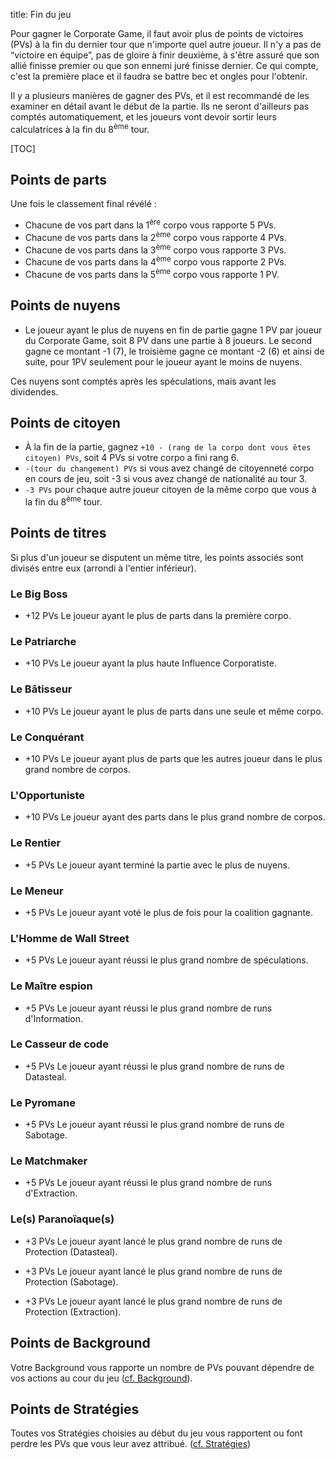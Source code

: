 title: Fin du jeu

Pour gagner le Corporate Game, il faut avoir plus de points de victoires (PVs) à la fin du dernier tour que n'importe quel autre joueur. Il n'y a pas de “victoire en équipe”, pas de gloire à finir deuxième, à s'être assuré que son allié finisse premier ou que son ennemi juré finisse dernier. Ce qui compte, c'est la première place et il faudra se battre bec et ongles pour l'obtenir.

Il y a plusieurs manières de gagner des PVs, et il est recommandé de les examiner en détail avant le début de la partie. Ils ne seront d'ailleurs pas comptés automatiquement, et les joueurs vont devoir sortir leurs calculatrices à la fin du 8<sup>ème</sup> tour.

[TOC]

## Points de parts
Une fois le classement final révélé :

* Chacune de vos part dans la 1<sup>ère</sup> corpo vous rapporte 5 PVs.
* Chacune de vos parts dans la 2<sup>ème</sup> corpo vous rapporte 4 PVs.
* Chacune de vos parts dans la 3<sup>ème</sup> corpo vous rapporte 3 PVs.
* Chacune de vos parts dans la 4<sup>ème</sup> corpo vous rapporte 2 PVs.
* Chacune de vos parts dans la 5<sup>ème</sup> corpo vous rapporte 1 PV.
 
## Points de nuyens
* Le joueur ayant le plus de nuyens en fin de partie gagne 1 PV par joueur du Corporate Game, soit 8 PV dans une partie à 8 joueurs. Le second gagne ce montant -1 (7), le troisième gagne ce montant -2 (6) et ainsi de suite, pour 1PV seulement pour le joueur ayant le moins de nuyens.

Ces nuyens sont comptés après les spéculations, mais avant les dividendes. 

## Points de citoyen
* À la fin de la partie, gagnez `+10 - (rang de la corpo dont vous êtes citoyen) PVs`, soit 4 PVs si votre corpo a fini rang 6.  
* `-(tour du changement) PVs` si vous avez changé de citoyenneté corpo en cours de jeu, soit -3 si vous avez changé de nationalité au tour 3.
* `-3 PVs` pour chaque autre joueur citoyen de la même corpo que vous à la fin du 8<sup>ème</sup> tour.

## Points de titres
Si plus d'un joueur se disputent un même titre, les points associés sont divisés entre eux (arrondi à l'entier inférieur).

### Le Big Boss
* +12 PVs
Le joueur ayant le plus de parts dans la première corpo.

### Le Patriarche
* +10 PVs
Le joueur ayant la plus haute Influence Corporatiste.

### Le Bâtisseur
* +10 PVs
Le joueur ayant le plus de parts dans une seule et même corpo.

### Le Conquérant
* +10 PVs
Le joueur ayant plus de parts que les autres joueur dans le plus grand nombre de corpos.

### L'Opportuniste
* +10 PVs
Le joueur ayant des parts dans le plus grand nombre de corpos.

### Le Rentier
* +5 PVs
Le joueur ayant terminé la partie avec le plus de nuyens.

### Le Meneur
* +5 PVs
Le joueur ayant voté le plus de fois pour la coalition gagnante.

### L'Homme de Wall Street
* +5 PVs
Le joueur ayant réussi le plus grand nombre de spéculations.

### Le Maître espion
* +5 PVs
Le joueur ayant réussi le plus grand nombre de runs d'Information.

### Le Casseur de code
* +5 PVs
Le joueur ayant réussi le plus grand nombre de runs de Datasteal.

### Le Pyromane
* +5 PVs
Le joueur ayant réussi le plus grand nombre de runs de Sabotage.

### Le Matchmaker
* +5 PVs
Le joueur ayant réussi le plus grand nombre de runs d'Extraction.

### Le(s) Paranoïaque(s)
* +3 PVs
Le joueur ayant lancé le plus grand nombre de runs de Protection (Datasteal).

* +3 PVs
Le joueur ayant lancé le plus grand nombre de runs de Protection (Sabotage).

* +3 PVs
Le joueur ayant lancé le plus grand nombre de runs de Protection (Extraction).

## Points de Background
Votre Background vous rapporte un nombre de PVs pouvant dépendre de vos actions au cour du jeu ([cf. Background](start.md#background)).

## Points de Stratégies
Toutes vos Stratégies choisies au début du jeu vous rapportent ou font perdre les PVs que vous leur avez attribué. ([cf. Stratégies](start.md#stratégies))
